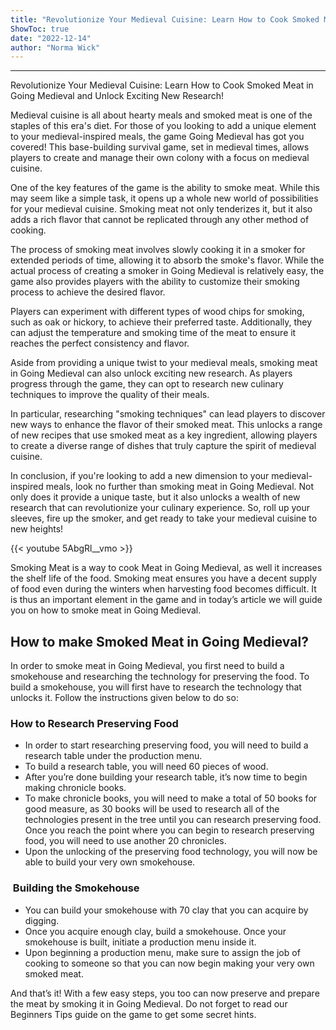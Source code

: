 ```yaml
---
title: "Revolutionize Your Medieval Cuisine: Learn How to Cook Smoked Meat in Going Medieval and Unlock Exciting New Research!"
ShowToc: true 
date: "2022-12-14"
author: "Norma Wick"
---
```

*****
Revolutionize Your Medieval Cuisine: Learn How to Cook Smoked Meat in Going Medieval and Unlock Exciting New Research!

Medieval cuisine is all about hearty meals and smoked meat is one of the staples of this era's diet. For those of you looking to add a unique element to your medieval-inspired meals, the game Going Medieval has got you covered! This base-building survival game, set in medieval times, allows players to create and manage their own colony with a focus on medieval cuisine.

One of the key features of the game is the ability to smoke meat. While this may seem like a simple task, it opens up a whole new world of possibilities for your medieval cuisine. Smoking meat not only tenderizes it, but it also adds a rich flavor that cannot be replicated through any other method of cooking.

The process of smoking meat involves slowly cooking it in a smoker for extended periods of time, allowing it to absorb the smoke's flavor. While the actual process of creating a smoker in Going Medieval is relatively easy, the game also provides players with the ability to customize their smoking process to achieve the desired flavor.

Players can experiment with different types of wood chips for smoking, such as oak or hickory, to achieve their preferred taste. Additionally, they can adjust the temperature and smoking time of the meat to ensure it reaches the perfect consistency and flavor.

Aside from providing a unique twist to your medieval meals, smoking meat in Going Medieval can also unlock exciting new research. As players progress through the game, they can opt to research new culinary techniques to improve the quality of their meals.

In particular, researching "smoking techniques" can lead players to discover new ways to enhance the flavor of their smoked meat. This unlocks a range of new recipes that use smoked meat as a key ingredient, allowing players to create a diverse range of dishes that truly capture the spirit of medieval cuisine.

In conclusion, if you're looking to add a new dimension to your medieval-inspired meals, look no further than smoking meat in Going Medieval. Not only does it provide a unique taste, but it also unlocks a wealth of new research that can revolutionize your culinary experience. So, roll up your sleeves, fire up the smoker, and get ready to take your medieval cuisine to new heights!

{{< youtube 5AbgRl__vmo >}} 



Smoking Meat is a way to cook Meat in Going Medieval, as well it increases the shelf life of the food. Smoking meat ensures you have a decent supply of food even during the winters when harvesting food becomes difficult. It is thus an important element in the game and in today’s article we will guide you on how to smoke meat in Going Medieval.
 
## How to make Smoked Meat in Going Medieval?
 
In order to smoke meat in Going Medieval, you first need to build a smokehouse and researching the technology for preserving the food. To build a smokehouse, you will first have to research the technology that unlocks it. Follow the instructions given below to do so:
 
### How to Research Preserving Food
 
- In order to start researching preserving food, you will need to build a research table under the production menu.
 - To build a research table, you will need 60 pieces of wood.
 - After you’re done building your research table, it’s now time to begin making chronicle books.
 - To make chronicle books, you will need to make a total of 50 books for good measure, as 30 books will be used to research all of the technologies present in the tree until you can research preserving food. Once you reach the point where you can begin to research preserving food, you will need to use another 20 chronicles.
 - Upon the unlocking of the preserving food technology, you will now be able to build your very own smokehouse.

 

 
###  Building the Smokehouse
 
- You can build your smokehouse with 70 clay that you can acquire by digging.
 - Once you acquire enough clay, build a smokehouse. Once your smokehouse is built, initiate a production menu inside it.
 - Upon beginning a production menu, make sure to assign the job of cooking to someone so that you can now begin making your very own smoked meat.

 
And that’s it! With a few easy steps, you too can now preserve and prepare the meat by smoking it in Going Medieval. Do not forget to read our Beginners Tips guide on the game to get some secret hints.




